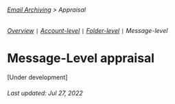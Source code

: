 ###### [Email Archiving](../README.md) > Appraisal
###### [Overview](overview.md) `|` [Account-level](account-level-appraisal.md) `|` [Folder-level](folder-level-appraisal.md) `|` Message-level

# Message-Level appraisal
[Under development]


###### Last updated: Jul 27, 2022
